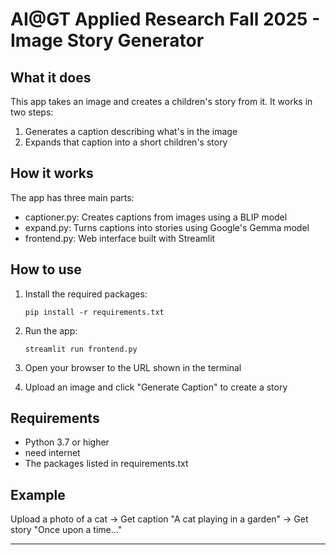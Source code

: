 # AI@GT Applied Research Fall 2025 - Image Story Generator

## What it does

This app takes an image and creates a children's story from it. It works in two steps:
1. Generates a caption describing what's in the image
2. Expands that caption into a short children's story

## How it works

The app has three main parts:
- captioner.py: Creates captions from images using a BLIP model
- expand.py: Turns captions into stories using Google's Gemma model  
- frontend.py: Web interface built with Streamlit

## How to use

1. Install the required packages:
   ```
   pip install -r requirements.txt
   ```

2. Run the app:
   ```
   streamlit run frontend.py
   ```

3. Open your browser to the URL shown in the terminal

4. Upload an image and click "Generate Caption" to create a story

## Requirements

- Python 3.7 or higher
- need internet
- The packages listed in requirements.txt

## Example

Upload a photo of a cat → Get caption "A cat playing in a garden" → Get story "Once upon a time..."

---

